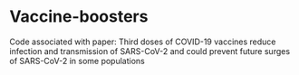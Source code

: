 # Vaccine-boosters
Code associated with paper: Third doses of COVID-19 vaccines reduce infection and transmission of SARS-CoV-2 and could prevent future surges of SARS-CoV-2 in some populations
